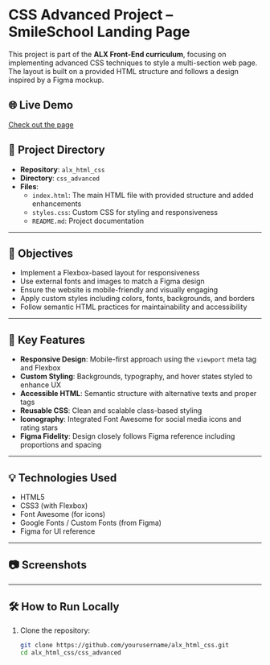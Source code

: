 # CSS Advanced Project – SmileSchool Landing Page

This project is part of the **ALX Front-End curriculum**, focusing on implementing advanced CSS techniques to style a multi-section web page. The layout is built on a provided HTML structure and follows a design inspired by a Figma mockup.

## 🌐 Live Demo

[Check out the page](#) 

## 📁 Project Directory

- **Repository**: `alx_html_css`
- **Directory**: `css_advanced`
- **Files**:
  - `index.html`: The main HTML file with provided structure and added enhancements
  - `styles.css`: Custom CSS for styling and responsiveness
  - `README.md`: Project documentation

---

## 🎯 Objectives

- Implement a Flexbox-based layout for responsiveness
- Use external fonts and images to match a Figma design
- Ensure the website is mobile-friendly and visually engaging
- Apply custom styles including colors, fonts, backgrounds, and borders
- Follow semantic HTML practices for maintainability and accessibility

---

## 📌 Key Features

- **Responsive Design**: Mobile-first approach using the `viewport` meta tag and Flexbox
- **Custom Styling**: Backgrounds, typography, and hover states styled to enhance UX
- **Accessible HTML**: Semantic structure with alternative texts and proper tags
- **Reusable CSS**: Clean and scalable class-based styling
- **Iconography**: Integrated Font Awesome for social media icons and rating stars
- **Figma Fidelity**: Design closely follows Figma reference including proportions and spacing

---

## 💡 Technologies Used

- HTML5
- CSS3 (with Flexbox)
- Font Awesome (for icons)
- Google Fonts / Custom Fonts (from Figma)
- Figma for UI reference

---

## 📷 Screenshots



---

## 🛠️ How to Run Locally

1. Clone the repository:

   ```bash
   git clone https://github.com/yourusername/alx_html_css.git
   cd alx_html_css/css_advanced
